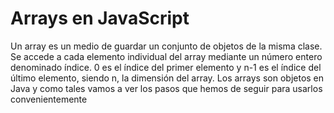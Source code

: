# Arrays en JavaScript

Un array es un medio de guardar un conjunto de objetos de la misma clase. Se accede a cada elemento individual del array mediante un número entero denominado índice. 0 es el índice del primer elemento y n-1 es el índice del último elemento, siendo n, la dimensión del array. Los arrays son objetos en Java y como tales vamos a ver los pasos que hemos de seguir para usarlos convenientemente
